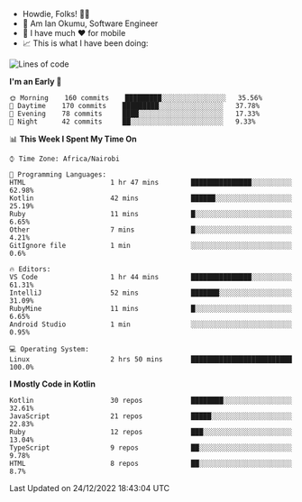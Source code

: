 
* Howdie, Folks! 👋🤓
* 🤪 Am Ian Okumu, Software Engineer
* 📱 I have much ❤️ for mobile
* 📈 This is what I have been doing:
  
<!-- <a href="https://otsembo.github.io/OtsemboPortfolio/" style="margin-right:.5%; margin-top=.5%;">
  <img align="center" src="https://github-readme-stats.vercel.app/api/top-langs/?username=otsembo&layout=compact" />
</a> -->

<!--START_SECTION:waka-->
![Lines of code](https://img.shields.io/badge/From%20Hello%20World%20I%27ve%20Written-833%20Thousand%20lines%20of%20code-blue)

**I'm an Early 🐤** 

```text
🌞 Morning    160 commits    █████████░░░░░░░░░░░░░░░░   35.56% 
🌆 Daytime    170 commits    █████████░░░░░░░░░░░░░░░░   37.78% 
🌃 Evening    78 commits     ████░░░░░░░░░░░░░░░░░░░░░   17.33% 
🌙 Night      42 commits     ██░░░░░░░░░░░░░░░░░░░░░░░   9.33%

```


📊 **This Week I Spent My Time On** 

```text
⌚︎ Time Zone: Africa/Nairobi

💬 Programming Languages: 
HTML                     1 hr 47 mins        ███████████████░░░░░░░░░░   62.98% 
Kotlin                   42 mins             ██████░░░░░░░░░░░░░░░░░░░   25.19% 
Ruby                     11 mins             █░░░░░░░░░░░░░░░░░░░░░░░░   6.65% 
Other                    7 mins              █░░░░░░░░░░░░░░░░░░░░░░░░   4.21% 
GitIgnore file           1 min               ░░░░░░░░░░░░░░░░░░░░░░░░░   0.6%

🔥 Editors: 
VS Code                  1 hr 44 mins        ███████████████░░░░░░░░░░   61.31% 
IntelliJ                 52 mins             ███████░░░░░░░░░░░░░░░░░░   31.09% 
RubyMine                 11 mins             █░░░░░░░░░░░░░░░░░░░░░░░░   6.65% 
Android Studio           1 min               ░░░░░░░░░░░░░░░░░░░░░░░░░   0.95%

💻 Operating System: 
Linux                    2 hrs 50 mins       █████████████████████████   100.0%

```

**I Mostly Code in Kotlin** 

```text
Kotlin                   30 repos            ████████░░░░░░░░░░░░░░░░░   32.61% 
JavaScript               21 repos            █████░░░░░░░░░░░░░░░░░░░░   22.83% 
Ruby                     12 repos            ███░░░░░░░░░░░░░░░░░░░░░░   13.04% 
TypeScript               9 repos             ██░░░░░░░░░░░░░░░░░░░░░░░   9.78% 
HTML                     8 repos             ██░░░░░░░░░░░░░░░░░░░░░░░   8.7%

```



 Last Updated on 24/12/2022 18:43:04 UTC
<!--END_SECTION:waka-->

<br />
<br />
<br />
<br />
<br />
  
  </div>
<!---
otsembo/otsembo is a ✨ special ✨ repository because its `README.md` (this file) appears on your GitHub profile.
You can click the Preview link to take a look at your changes.
--->
